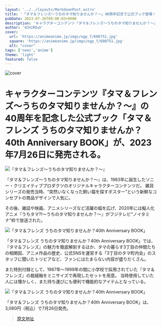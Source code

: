 ```yaml
---
layout: '../../layouts/MarkdownPost.astro'
title: '「タマ＆フレンズ～うちのタマ知りませんか？～」40周年記念で公式ブック登場！ 小学校で使われていた“懐かしの裁縫箱”が付録に'
pubDate: 2023-07-26T09:00:03+0900
description: 'キャラクターコンテンツ『タマ＆フレンズ～うちのタマ知りませんか？～』の40周年を記念した公式ブック「タマ＆フレンズ うちのタマ知りませんか？40th Anniversary BOOK」が、2023年7月26日に発売される。'
author: '《CHiRO★》'
cover:
  url: 'https://animeanime.jp/imgs/ogp_f/600751.jpg'
  square: 'https://animeanime.jp/imgs/ogp_f/600751.jpg'
  alt: "cover"
tags: ['news','anime']
theme: 'light'
featured: false
---
```


![cover](https://animeanime.jp/imgs/ogp_f/600751.jpg)

# キャラクターコンテンツ『タマ＆フレンズ～うちのタマ知りませんか？～』の40周年を記念した公式ブック「タマ＆フレンズ うちのタマ知りませんか？40th Anniversary BOOK」が、2023年7月26日に発売される。

![『タマ＆フレンズ～うちのタマ知りませんか？～』](https://animeanime.jp/imgs/zoom/600754.jpg)

『タマ＆フレンズ～うちのタマ知りませんか？～』は、1983年に誕生したソニー・クリエイティブプロダクツのオリジナルキャラクターコンテンツだ。
雑貨シリーズの発売当時、“突然いなくなった飼い猫を探すポスター”という新鮮なコンセプトの商品デザインで人気に。

その後、雑誌や映画、アニメシリーズなど活躍の幅を広げ、2020年には擬人化アニメ『うちタマ?!～うちのタマ知りませんか？～』がフジテレビ“ノイタミナ”枠で放送された。

![「タマ＆フレンズ うちのタマ知りませんか？40th Anniversary BOOK」](https://animeanime.jp/imgs/zoom/600752.jpg)

「タマ＆フレンズ うちのタマ知りませんか？40th Anniversary BOOK」では、『タマ＆フレンズ』の魅力を徹底解剖するほか、タマの暮らす3丁目の仲間たちの相関図、アニメ作品の歴史、公式SNSを運営する「3丁目のタマ町内会」のスタッフに聞いたトリビアなど、ファンにはたまらない内容が盛りだくさん。

また特別付録として、1987年～1999年の間に小学校で採用されていた『タマ＆フレンズ』の裁縫箱をミニサイズで再現したセットを用意。
当時使用していた人には懐かしく、また持ち運びにも便利で機能的なアイテムとなっている。

![「タマ＆フレンズ うちのタマ知りませんか？40th Anniversary BOOK」](https://animeanime.jp/imgs/zoom/600753.jpg)

「タマ＆フレンズ うちのタマ知りませんか？40th Anniversary BOOK」は、3,080円（税込）で7月26日発売。

>[原文地址](https://animeanime.jp/article/2023/07/26/78832.html)  